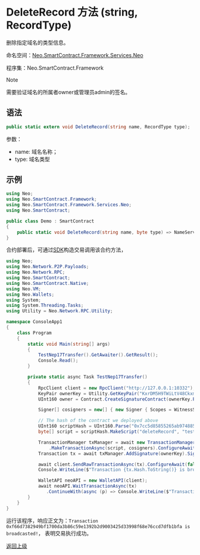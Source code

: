 # DeleteRecord 方法 (string, RecordType)

删除指定域名的类型信息。

命名空间：[Neo.SmartContract.Framework.Services.Neo](../../neo.md)

程序集：Neo.SmartContract.Framework

> [!Note]
>
> 需要验证域名的所属者owner或管理员admin的签名。

## 语法

```c#
public static extern void DeleteRecord(string name, RecordType type);
```

参数：

- name: 域名名称；
- type: 域名类型

## 示例

```c#
using Neo;
using Neo.SmartContract.Framework;
using Neo.SmartContract.Framework.Services.Neo;
using Neo.SmartContract;

public class Demo : SmartContract
{
    public static void DeleteRecord(string name, byte type) => NameService.DeleteRecord(name, (RecordType)type);
}
```

合约部署后，可通过[SDK](../../../../../../develop/tool/sdk/transaction.md)构造交易调用该合约方法，

```c#
using Neo;
using Neo.Network.P2P.Payloads;
using Neo.Network.RPC;
using Neo.SmartContract;
using Neo.SmartContract.Native;
using Neo.VM;
using Neo.Wallets;
using System;
using System.Threading.Tasks;
using Utility = Neo.Network.RPC.Utility;

namespace ConsoleApp1
{
    class Program
    {
        static void Main(string[] args)
        {
            TestNep17Transfer().GetAwaiter().GetResult();
            Console.Read();
        }

        private static async Task TestNep17Transfer()
        {
            RpcClient client = new RpcClient("http://127.0.0.1:10332");
            KeyPair ownerKey = Utility.GetKeyPair("KxrDM5H9TWiLtV48Ckxm15rp6XkxDHNryABGp1u67jRYpw3Y8z9G");
            UInt160 owner = Contract.CreateSignatureContract(ownerKey.PublicKey).ScriptHash;

            Signer[] cosigners = new[] { new Signer { Scopes = WitnessScope.CustomContracts, Account = owner, AllowedContracts = new UInt160[] { NativeContract.NameService.Hash } }};

            // The hash of the contract we deployed above
            UInt160 scriptHash = UInt160.Parse("0x7cc5d85855265ab974885d8852e7569208d3ca05");
            byte[] script = scriptHash.MakeScript("deleteRecord", "test4.com", 1);

            TransactionManager txManager = await new TransactionManagerFactory(client, 5195086)
                .MakeTransactionAsync(script, cosigners).ConfigureAwait(false);
            Transaction tx = await txManager.AddSignature(ownerKey).SignAsync().ConfigureAwait(false);

            await client.SendRawTransactionAsync(tx).ConfigureAwait(false);
            Console.WriteLine($"Transaction {tx.Hash.ToString()} is broadcasted!");

            WalletAPI neoAPI = new WalletAPI(client);
            await neoAPI.WaitTransactionAsync(tx)
               .ContinueWith(async (p) => Console.WriteLine($"Transaction vm state is {(await p).VMState}"));
        }
    }
}
```

运行该程序，响应正文为：`Transaction 0xf66d7382949bf1700da3b86c59e1392b2d9003425d33998f68e76ccd7dfb1bfa is broadcasted!`， 表明交易执行成功。

[返回上级](../NameService.md)